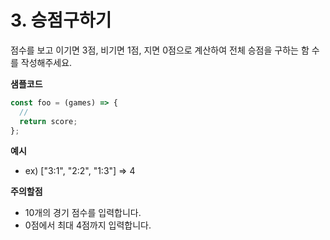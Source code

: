 # 3. 승점구하기

점수를 보고 이기면 3점, 비기면 1점, 지면 0점으로 계산하여 전체 승점을 구하는 함
수를 작성해주세요.

**샘플코드**

```jsx
const foo = (games) => {
  //
  return score;
};
```

**예시**

- ex) ["3:1", "2:2", "1:3"] ⇒ 4

**주의할점**

- 10개의 경기 점수를 입력합니다.
- 0점에서 최대 4점까지 입력합니다.
